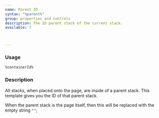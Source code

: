 ```yaml
---
name: Parent ID
syntax: "%parent%"
group: properties and controls
description: The ID parent stack of the current stack.
available: 7



---
```




### Usage

```html
%containerId%
```


### Description

All stacks, when placed onto the page, are inside of a parent stack.  This template gives you the ID of that parent stack.

When the parent stack is the page itself, then this will be replaced with the empty string `""`;
